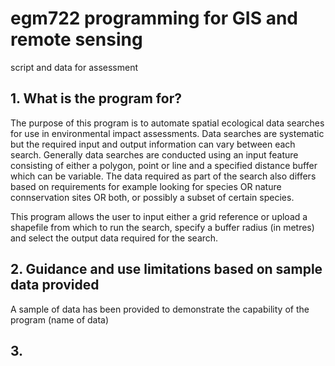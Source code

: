 # egm722 programming for GIS and remote sensing
script and data for assessment

## 1. What is the program for?
The purpose of this program is to automate spatial ecological data searches for use in environmental impact assessments. Data searches are systematic but the required input and output information can vary between each search. Generally data searches are conducted using an input feature consisting of either a polygon, point or line and a specified distance buffer which can be variable. The data required as part of the search also differs based on requirements for example looking for species OR nature connservation sites OR both, or possibly a subset of certain species.

This program allows the user to input either a grid reference or upload a shapefile from which to run the search, specify a buffer radius (in metres) and select the output data required for the search.

## 2. Guidance and use limitations based on sample data provided

A sample of data has been provided to demonstrate the capability of the program (name of data)

## 3. 
